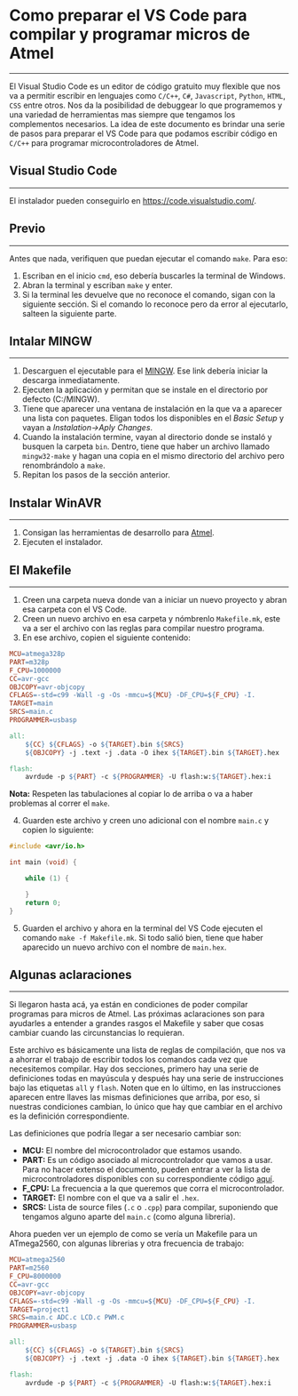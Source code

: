 # Como preparar el VS Code para compilar y programar micros de Atmel
----
El Visual Studio Code es un editor de código gratuito muy flexible que nos va a permitir escribir en lenguajes como `C/C++`, `C#`, `Javascript`, `Python`, `HTML`, `CSS` entre otros. Nos da la posibilidad de debuggear lo que programemos y una variedad de herramientas mas siempre que tengamos los complementos necesarios.
La idea de este documento es brindar una serie de pasos para preparar el VS Code para que podamos escribir código en `C/C++` para programar microcontroladores de Atmel.

## Visual Studio Code
---
El instalador pueden conseguirlo en https://code.visualstudio.com/.

## Previo
---
Antes que nada, verifiquen que puedan ejecutar el comando `make`. Para eso:

1. Escriban en el inicio `cmd`, eso debería buscarles la terminal de Windows.
2. Abran la terminal y escriban `make` y enter.
3. Si la terminal les devuelve que no reconoce el comando, sigan con la siguiente sección. Si el comando lo reconoce pero da error al ejecutarlo, salteen la siguiente parte.

## Intalar MINGW
---
1. Descarguen el ejecutable para el [MINGW](https://osdn.net/projects/mingw/downloads/68260/mingw-get-setup.exe/). Ese link debería iniciar la descarga inmediatamente.
2. Ejecuten la aplicación y permitan que se instale en el directorio por defecto (C:/MINGW).
3. Tiene que aparecer una ventana de instalación en la que va a aparecer una lista con paquetes. Eligan todos los disponibles en el *Basic Setup* y vayan a *Instalation->Aply Changes*.
4. Cuando la instalación termine, vayan al directorio donde se instaló y busquen la carpeta `bin`. Dentro, tiene que haber un archivo llamado `mingw32-make` y hagan una copia en el mismo directorio del archivo pero renombrándolo a `make`.
5. Repitan los pasos de la sección anterior.

## Instalar WinAVR
---
1. Consigan las herramientas de desarrollo para [Atmel](https://sourceforge.net/projects/winavr/files/latest/download).
2. Ejecuten el instalador.

## El Makefile
---
1. Creen una carpeta nueva donde van a iniciar un nuevo proyecto y abran esa carpeta con el VS Code.
2. Creen un nuevo archivo en esa carpeta y nómbrenlo `Makefile.mk`, este va a ser el archivo con las reglas para compilar nuestro programa.
3. En ese archivo, copien el siguiente contenido:

```Makefile
MCU=atmega328p
PART=m328p
F_CPU=1000000
CC=avr-gcc
OBJCOPY=avr-objcopy
CFLAGS=-std=c99 -Wall -g -Os -mmcu=${MCU} -DF_CPU=${F_CPU} -I.
TARGET=main
SRCS=main.c
PROGRAMMER=usbasp

all:
    ${CC} ${CFLAGS} -o ${TARGET}.bin ${SRCS}
    ${OBJCOPY} -j .text -j .data -O ihex ${TARGET}.bin ${TARGET}.hex

flash:
    avrdude -p ${PART} -c ${PROGRAMMER} -U flash:w:${TARGET}.hex:i
```

**Nota:** Respeten las tabulaciones al copiar lo de arriba o va a haber problemas al correr el `make`.

4. Guarden este archivo y creen uno adicional con el nombre `main.c` y copien lo siguiente:

```C
#include <avr/io.h>

int main (void) {

    while (1) {

    }
    return 0;
}
```

5. Guarden el archivo y ahora en la terminal del VS Code ejecuten el comando `make -f Makefile.mk`. Si todo salió bien, tiene que haber aparecido un nuevo archivo con el nombre de `main.hex`. 

## Algunas aclaraciones
---
Si llegaron hasta acá, ya están en condiciones de poder compilar programas para micros de Atmel. Las próximas aclaraciones son para ayudarles a entender a grandes rasgos el Makefile y saber que cosas cambiar cuando las circunstancias lo requieran.

Este archivo es básicamente una lista de reglas de compilación, que nos va a ahorrar el trabajo de escribir todos los comandos cada vez que necesitemos compilar. Hay dos secciones, primero hay una serie de definiciones todas en mayúscula y después hay una serie de instrucciones bajo las etiquetas `all` y `flash`. Noten que en lo último, en las instrucciones aparecen entre llaves las mismas definiciones que arriba, por eso, si nuestras condiciones cambian, lo único que hay que cambiar en el archivo es la definición correspondiente.

Las definiciones que podría llegar a ser necesario cambiar son:

- **MCU:** El nombre del microcontrolador que estamos usando.
- **PART:** Es un código asociado al microcontrolador que vamos a usar. Para no hacer extenso el documento, pueden entrar a ver la lista de microcontroladores disponibles con su correspondiente código [aquí](https://www.nongnu.org/avrdude/user-manual/avrdude_4.html#Option-Descriptions).
- **F_CPU:** La frecuencia a la que queremos que corra el microcontrolador.
- **TARGET:** El nombre con el que va a salir el `.hex`.
- **SRCS:** Lista de source files (`.c` o `.cpp`) para compilar, suponiendo que tengamos alguno aparte del `main.c` (como alguna libreria).

Ahora pueden ver un ejemplo de como se vería un Makefile para un ATmega2560, con algunas librerias y otra frecuencia de trabajo:

```makefile
MCU=atmega2560
PART=m2560
F_CPU=8000000
CC=avr-gcc
OBJCOPY=avr-objcopy
CFLAGS=-std=c99 -Wall -g -Os -mmcu=${MCU} -DF_CPU=${F_CPU} -I.
TARGET=project1
SRCS=main.c ADC.c LCD.c PWM.c
PROGRAMMER=usbasp

all:
    ${CC} ${CFLAGS} -o ${TARGET}.bin ${SRCS}
    ${OBJCOPY} -j .text -j .data -O ihex ${TARGET}.bin ${TARGET}.hex

flash:
    avrdude -p ${PART} -c ${PROGRAMMER} -U flash:w:${TARGET}.hex:i
```

